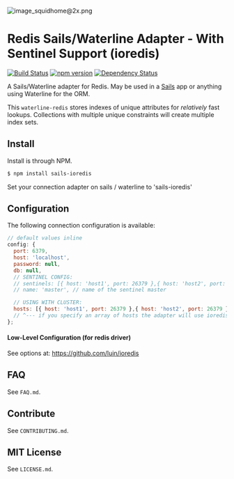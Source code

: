 ![image_squidhome@2x.png](http://i.imgur.com/RIvu9.png)

# Redis Sails/Waterline Adapter - With Sentinel Support (ioredis)
[![Build Status](https://travis-ci.org/Salakar/sails-ioredis.svg?branch=master)](https://travis-ci.org/Salakar/sails-ioredis)
[![npm version](https://badge.fury.io/js/sails-ioredis.svg)](http://badge.fury.io/js/sails-ioredis)
[![Dependency Status](https://david-dm.org/Salakar/sails-ioredis.svg)](https://david-dm.org/Salakar/sails-ioredis)

A Sails/Waterline adapter for Redis. May be used in a [Sails](https://github.com/balderdashy/sails) app or anything using Waterline for the ORM.

This `waterline-redis` stores indexes of unique attributes for *relatively* fast lookups. Collections with multiple unique constraints will create multiple index sets.


## Install

Install is through NPM.

```bash
$ npm install sails-ioredis
```

Set your connection adapter on sails / waterline to 'sails-ioredis'

## Configuration

The following connection configuration is available:

```javascript
// default values inline
config: {
  port: 6379,
  host: 'localhost',
  password: null,
  db: null,
  // SENTINEL CONFIG:
  // sentinels: [{ host: 'host1', port: 26379 },{ host: 'host2', port: 26379 }, ...]  // array of sentinel servers
  // name: 'master', // name of the sentinel master

  // USING WITH CLUSTER:
  hosts: [{ host: 'host1', port: 26379 },{ host: 'host2', port: 26379 }, ...],
  // ^--- if you specify an array of hosts the adapter will use ioredis cluster instead
};
```

#### Low-Level Configuration (for redis driver)

See options at: https://github.com/luin/ioredis

## FAQ

See `FAQ.md`.



## Contribute

See `CONTRIBUTING.md`.


## MIT License

See `LICENSE.md`.
